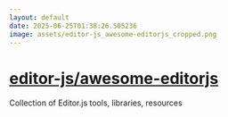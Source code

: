 ```yaml
---
layout: default
date: 2025-06-25T01:38:26.505236
image: assets/editor-js_awesome-editorjs_cropped.png
---
```


# [editor-js/awesome-editorjs](https://github.com/editor-js/awesome-editorjs)

Collection of Editor.js tools, libraries, resources
